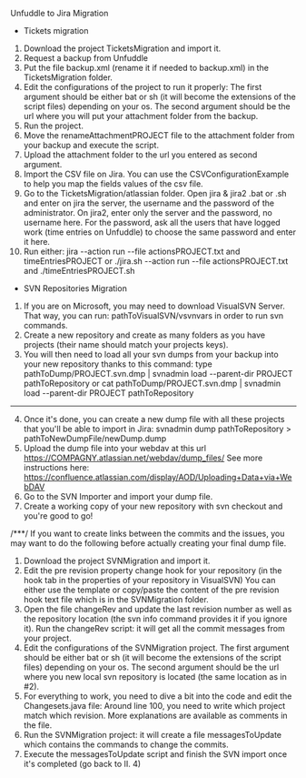 
Unfuddle to Jira Migration

* Tickets migration
1. Download the project TicketsMigration and import it.
2. Request a backup from Unfuddle
3. Put the file backup.xml (rename it if needed to backup.xml) in the TicketsMigration folder.
4. Edit the configurations of the project to run it properly:
		The first argument should be either bat or sh (it will become the extensions of the script files) depending on your os.
		The second argument should be the url where you will put your attachment folder from the backup.
5. Run the project.
6. Move the renameAttachmentPROJECT file to the attachment folder from your backup and execute the script. 
7. Upload the attachment folder to the url you entered as second argument.
8. Import the CSV file on Jira. You can use the CSVConfigurationExample to help you map the fields values of the csv file. 
9. Go to the TicketsMigration/atlassian folder. Open jira & jira2 .bat or .sh and enter on jira the server, the username and the password of the administrator. On jira2, enter only the server and the password, no username here. For the password, ask all the users that have logged work (time entries on Unfuddle) to choose the same password and enter it here. 
10. Run either: 
	jira --action run --file actionsPROJECT.txt 
	and 
	timeEntriesPROJECT
	or ./jira.sh --action run --file actionsPROJECT.txt
	and
	./timeEntriesPROJECT.sh
	
* SVN Repositories Migration
1. If you are on Microsoft, you may need to download VisualSVN Server. That way, you can run: pathToVisualSVN/vsvnvars in order to run svn commands.
2. Create a new repository and create as many folders as you have projects (their name should match your projects keys). 
3. You will then need to load all your svn dumps from your backup into your new repository thanks to this command: 
type pathToDump/PROJECT.svn.dmp | svnadmin load --parent-dir PROJECT pathToRepository 
or
cat pathToDump/PROJECT.svn.dmp | svnadmin load --parent-dir PROJECT pathToRepository 
***
4. Once it's done, you can create a new dump file with all these projects that you'll be able to import in Jira:
svnadmin dump pathToRepository > pathToNewDumpFile/newDump.dump
5. Upload the dump file into your webdav at this url https://COMPAGNY.atlassian.net/webdav/dump_files/
See more instructions here: https://confluence.atlassian.com/display/AOD/Uploading+Data+via+WebDAV
6. Go to the SVN Importer and import your dump file.
7. Create a working copy of your new repository with svn checkout and you're good to go!
	
/***/
If you want to create links between the commits and the issues, you may want to do the following before actually creating your final dump file.
1. Download the project SVNMigration and import it.
2. Edit the pre revision property change hook for your repository (in the hook tab in the properties of your repository in VisualSVN)
You can either use the template or copy/paste the content of the pre revision hook text file which is in the SVNMigration folder.
2. Open the file changeRev and update the last revision number as well as the repository location (the svn info command provides it if you ignore it). Run the changeRev script: it will get all the commit messages from your project. 
3. Edit the configurations of the SVNMigration project.
The first argument should be either bat or sh (it will become the extensions of the script files) depending on your os.
The second argument should be the url where you new local svn repository is located (the same location as in #2).
4. For everything to work, you need to dive a bit into the code and edit the Changesets.java file:
Around line 100, you need to write which project match which revision. More explanations are available as comments in the file.				
5. Run the SVNMigration project: it will create a file messagesToUpdate which contains the commands to change the commits.
6. Execute the messagesToUpdate script and finish the SVN import once it's completed (go back to II. 4)
	
